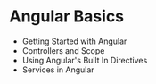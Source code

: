 # Angular Basics
- Getting Started with Angular
- Controllers and Scope
- Using Angular's Built In Directives
- Services in Angular
